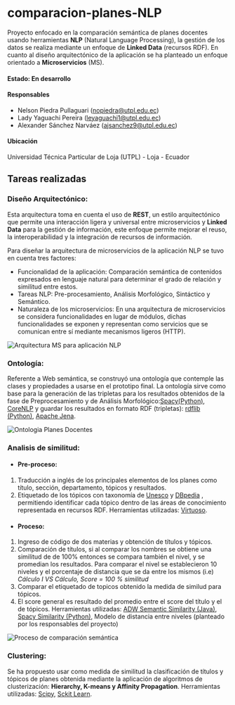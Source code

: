# comparacion-planes-NLP
Proyecto enfocado en la comparación semántica de planes docentes usando herramientas **NLP** (Natural Language Processing), la gestión de los datos se realiza mediante un enfoque de **Linked Data** (recursos RDF). En cuanto al diseño arquitectónico de la aplicación se ha planteado un enfoque orientado a **Microservicios** (MS).

#### Estado: En desarrollo

#### Responsables
* Nelson Piedra Pullaguari ([nopiedra@utpl.edu.ec](nopiedra@utpl.edu.ec)) 
* Lady Yaguachi Pereira ([leyaguachi1@utpl.edu.ec](leyaguachi1@utpl.edu.ec)) 
* Alexander Sánchez Narváez ([ajsanchez9@utpl.edu.ec](ajsanchez9@utpl.edu.ec)) 

#### Ubicación
Universidad Técnica Particular de Loja (UTPL) - Loja - Ecuador

## Tareas realizadas

### Diseño Arquitectónico:
Esta arquitectura toma en cuenta el uso de **REST**, un estilo arquitectónico que permite una interacción ligera y universal entre microservicios y **Linked Data** para la gestión de información, este enfoque permite mejorar el reuso, la interoperabilidad y la integración de recursos de información.

Para diseñar la arquitectura de microservicios de la aplicación NLP se tuvo en cuenta tres factores: 
* Funcionalidad de la aplicación: Comparación semántica de contenidos expresados en lenguaje natural para determinar el grado de relación y similitud entre estos.
* Tareas NLP: Pre-procesamiento, Análisis Morfológico, Sintáctico y Semántico.
* Naturaleza de los microservicios: En una arquitectura de microservicios se considera funcionalidades en lugar de módulos, dichas funcionalidades se exponen y representan como servicios que se comunican entre sí mediante mecanismos ligeros (HTTP).

![Arquitectura MS para aplicación NLP](https://drive.google.com/file/d/1lrSRSVzOvMeWanWopgfC4feaENMzg6rF/view)

### Ontología:
Referente a Web semántica, se construyó una ontología que contemple las clases y propiedades a usarse en el prototipo final. La ontología sirve como base para la generación de las tripletas para los resultados obtenidos de la fase de Preprocesamiento y de Análisis Morfológico:[Spacy(Python)](https://spacy.io/usage/linguistic-features), [CoreNLP](https://stanfordnlp.github.io/CoreNLP/) y guardar los resultados en formato RDF (tripletas): [rdflib (Python)](https://github.com/RDFLib/rdflib), [Apache Jena](https://jena.apache.org/tutorials/rdf_api.html).

![Ontologia Planes Docentes](https://drive.google.com/file/d/1tQTUceQet2OP6eAcNlNkUKI0m0TkIoQz/view?usp=sharing)

### Analisis de similitud:
* #### Pre-proceso:
1. Traducción a inglés de los principales elementos de los planes como título, sección, departamento, tópicos y resultados.
2. Etiquetado de los tópicos con taxonomía de [Unesco](http://skos.um.es/unesco6/view.php?fmt=1) y [DBpedia](https://wiki.dbpedia.org/) , permitiendo identificar cada tópico dentro de las áreas de conocimiento representada en recursos RDF. Herramientas utilizadas: [Virtuoso](https://virtuoso.openlinksw.com/).

* #### Proceso:
1. Ingreso de código de dos materias y obtención de títulos y tópicos.
2. Comparación de títulos, si al comparar los nombres se obtiene una similitud de de 100% entonces se compara también el nivel, y se promedian los resultados. Para comparar el nivel se establecieron 10 niveles y el porcentaje de distancia que se da entre los mismos (i.e)
_Cálculo I VS Cálculo, Score = 100 % similitud_
3. Comparar el etiquetado de topicos obtenido la medida de similud para tópicos.
4. El score general es resultado del promedio entre el score del título y el de tópicos.
Herramientas utilizadas: [ADW Semantic Similarity (Java)](http://lcl.uniroma1.it/adw/), [Spacy Similarity (Python)](https://spacy.io/usage/vectors-similarity), Modelo de distancia entre niveles (planteado por los responsables del proyecto)

![Proceso de comparación semántica](https://drive.google.com/open?id=1-VQZB1h6k_VUAjhJLmB9sY86MsKEjsC5)

### Clustering:
Se ha propuesto usar como medida de similitud la clasificación de títulos y tópicos de planes obtenida mediante la aplicación de algoritmos de clusterización: **Hierarchy, K-means y Affinity Propagation**. Herramientas utilizadas: [Scipy](https://docs.scipy.org/doc/scipy/reference/cluster.hierarchy.html), [Sckit Learn](http://scikit-learn.org/stable/modules/generated/sklearn.cluster.AffinityPropagation.html).
